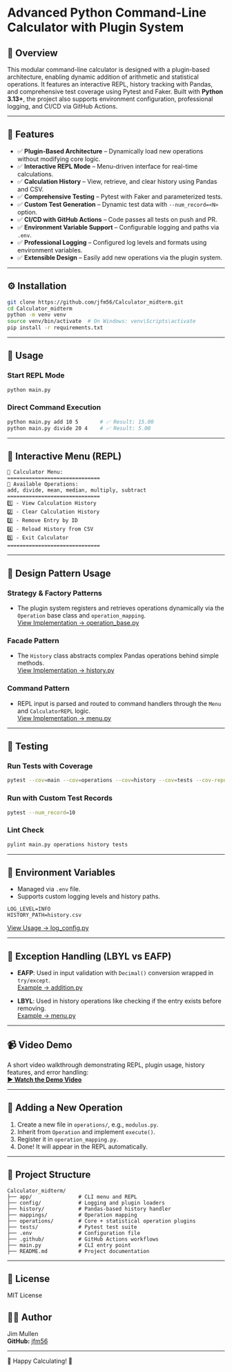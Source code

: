 # Advanced Python Command-Line Calculator with Plugin System

## 📌 Overview
This modular command-line calculator is designed with a plugin-based architecture, enabling dynamic addition of arithmetic and statistical operations. It features an interactive REPL, history tracking with Pandas, and comprehensive test coverage using Pytest and Faker. Built with **Python 3.13+**, the project also supports environment configuration, professional logging, and CI/CD via GitHub Actions.

---

## 🌟 Features
- ✅ **Plugin-Based Architecture** – Dynamically load new operations without modifying core logic.  
- ✅ **Interactive REPL Mode** – Menu-driven interface for real-time calculations.  
- ✅ **Calculation History** – View, retrieve, and clear history using Pandas and CSV.  
- ✅ **Comprehensive Testing** – Pytest with Faker and parameterized tests.  
- ✅ **Custom Test Generation** – Dynamic test data with `--num_record=<N>` option.  
- ✅ **CI/CD with GitHub Actions** – Code passes all tests on push and PR.  
- ✅ **Environment Variable Support** – Configurable logging and paths via `.env`.  
- ✅ **Professional Logging** – Configured log levels and formats using environment variables.  
- ✅ **Extensible Design** – Easily add new operations via the plugin system.

---

## ⚙️ Installation
```bash
git clone https://github.com/jfm56/Calculator_midterm.git
cd Calculator_midterm
python -m venv venv
source venv/bin/activate  # On Windows: venv\Scripts\activate
pip install -r requirements.txt
```

---

## 🚀 Usage

### Start REPL Mode
```bash
python main.py
```

### Direct Command Execution
```bash
python main.py add 10 5       # ✅ Result: 15.00
python main.py divide 20 4    # ✅ Result: 5.00
```

---

## 📜 Interactive Menu (REPL)
```text
📜 Calculator Menu:
==============================
🔹 Available Operations:
add, divide, mean, median, multiply, subtract
==============================
1️⃣ - View Calculation History
2️⃣ - Clear Calculation History
3️⃣ - Remove Entry by ID
4️⃣ - Reload History from CSV
5️⃣ - Exit Calculator
==============================
```

---

## 🧐 Design Pattern Usage

### Strategy & Factory Patterns
- The plugin system registers and retrieves operations dynamically via the `Operation` base class and `operation_mapping`.  
  [View Implementation → operation_base.py](./operations/operation_base.py)

### Facade Pattern
- The `History` class abstracts complex Pandas operations behind simple methods.  
  [View Implementation → history.py](./history/history.py)

### Command Pattern
- REPL input is parsed and routed to command handlers through the `Menu` and `CalculatorREPL` logic.  
  [View Implementation → menu.py](./app/menu.py)

---

## 🧪 Testing

### Run Tests with Coverage
```bash
pytest --cov=main --cov=operations --cov=history --cov=tests --cov-report=term-missing
```

### Run with Custom Test Records
```bash
pytest --num_record=10
```

### Lint Check
```bash
pylint main.py operations history tests
```

---

## 🔐 Environment Variables

- Managed via `.env` file.
- Supports custom logging levels and history paths.

```env
LOG_LEVEL=INFO
HISTORY_PATH=history.csv
```

[View Usage → log_config.py](./config/log_config.py)

---

## 📝 Exception Handling (LBYL vs EAFP)
- **EAFP**: Used in input validation with `Decimal()` conversion wrapped in `try/except`.  
  [Example → addition.py](./operations/addition.py)

- **LBYL**: Used in history operations like checking if the entry exists before removing.  
  [Example → menu.py](./app/menu.py)

---

## 📹 Video Demo
A short video walkthrough demonstrating REPL, plugin usage, history features, and error handling:  
**[▶️ Watch the Demo Video](https://your-demo-video-link.com)**

---

## 🔌 Adding a New Operation
1. Create a new file in `operations/`, e.g., `modulus.py`.
2. Inherit from `Operation` and implement `execute()`.
3. Register it in `operation_mapping.py`.
4. Done! It will appear in the REPL automatically.

---

## 📂 Project Structure
```
Calculator_midterm/
├── app/               # CLI menu and REPL
├── config/            # Logging and plugin loaders
├── history/           # Pandas-based history handler
├── mappings/          # Operation mapping
├── operations/        # Core + statistical operation plugins
├── tests/             # Pytest test suite
├── .env               # Configuration file
├── .github/           # GitHub Actions workflows
├── main.py            # CLI entry point
├── README.md          # Project documentation
```

---

## 📄 License
MIT License

## 👨‍💼 Author
Jim Mullen  
**GitHub:** [jfm56](https://github.com/jfm56)

---

🚀 Happy Calculating! 🎯

